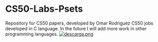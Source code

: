 # CS50-Labs-Psets
Repository for CS50 papers, developed by Omar Rodriguez
CS50 jobs developed in C language.
In the future I will add more work in other programming languages.
[![descarga.png](https://i.postimg.cc/VLpBSCNf/descarga.png)](https://postimg.cc/D8QbHmsH)
